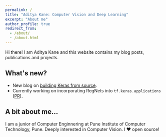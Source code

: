 ```yaml
---
permalink: /
title: "Aditya Kane: Computer Vision and Deep Learning"
excerpt: "About me"
author_profile: true
redirect_from: 
  - /about/
  - /about.html
---
```


Hi there! I am Aditya Kane and this website contains my blog posts, publications and projects.
<br>

## What's new?

- New blog on [building Keras from source](https://towardsdatascience.com/building-keras-from-source-a-follow-along-guide-2bcc4cea3aec).
- Currently working on incorporating RegNets into `tf.keras.applications` ([PR](https://github.com/keras-team/keras/pull/15419)).

## A bit about me...

I am a junior of Computer Enginnering at Pune Institute of Computer Technology, Pune. Deeply interested in Computer Vision. I ❤️ open source! 